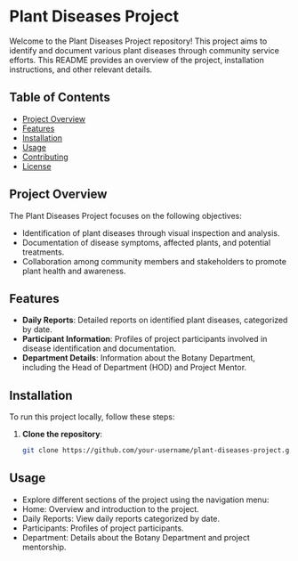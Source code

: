 # Plant Diseases Project

Welcome to the Plant Diseases Project repository! This project aims to identify and document various plant diseases through community service efforts. This README provides an overview of the project, installation instructions, and other relevant details.

## Table of Contents

- [Project Overview](#project-overview)
- [Features](#features)
- [Installation](#installation)
- [Usage](#usage)
- [Contributing](#contributing)
- [License](#license)

## Project Overview

The Plant Diseases Project focuses on the following objectives:
- Identification of plant diseases through visual inspection and analysis.
- Documentation of disease symptoms, affected plants, and potential treatments.
- Collaboration among community members and stakeholders to promote plant health and awareness.

## Features

- **Daily Reports**: Detailed reports on identified plant diseases, categorized by date.
- **Participant Information**: Profiles of project participants involved in disease identification and documentation.
- **Department Details**: Information about the Botany Department, including the Head of Department (HOD) and Project Mentor.

## Installation

To run this project locally, follow these steps:

1. **Clone the repository**:
   ```bash
   git clone https://github.com/your-username/plant-diseases-project.git

## Usage
- Explore different sections of the project using the navigation menu:
- Home: Overview and introduction to the project.
- Daily Reports: View daily reports categorized by date.
- Participants: Profiles of project participants.
- Department: Details about the Botany Department and project mentorship.

